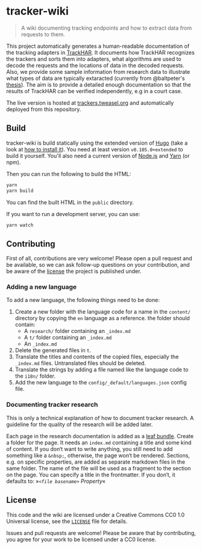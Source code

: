 # tracker-wiki

> A wiki documenting tracking endpoints and how to extract data from requests to them.

This project automatically generates a human-readable documentation of the tracking adapters in [TrackHAR](https://github.com/tweaselORG/TrackHAR). It documents how TrackHAR recognizes the trackers and sorts them into adapters, what algorithms are used to decode the requests and the locations of data in the decoded requests. Also, we provide some sample information from research data to illustrate what types of data are typically extaracted (currently from @baltpeter's [thesis](https://github.com/baltpeter/thesis-mobile-consent-dialogs)). The aim is to provide a detailed enough documentation so that the results of TrackHAR can be verified independently, e.g in a court case.

The live version is hosted at [trackers.tweasel.org](https://trackers.tweasel.org/) and automatically deployed from this repository.

## Build

tracker-wiki is build statically using the extended version of [Hugo](https://gohugo.io/) (take a look at [how to install it](https://gohugo.io/installation/)). You need at least version `v0.105.0+extended` to build it yourself.
You'll also need a current version of [Node.js](https://nodejs.org/en/) and [Yarn](https://yarnpkg.com/) (or npm).

Then you can run the following to build the HTML:

```sh
yarn
yarn build
```

You can find the built HTML in the `public` directory.

If you want to run a development server, you can use:

```sh
yarn watch
```

## Contributing

First of all, contributions are very welcome! Please open a pull request and be available, so we can ask follow-up questions on your contribution, and be aware of the [license](#license) the project is published under.

### Adding a new language

To add a new language, the following things need to be done:

1. Create a new folder with the language code for a name in the `content/` directory by copying the `en` language as a reference. the folder should contain:
    - A `research/` folder containing an `_index.md`
    - A `t/` folder containing an `_index.md`
    - An `_index.md`
2. Delete the generated files in `t`.
3. Translate the titles and contents of the copied files, especially the `_index.md` files. Untranslated files should be deleted.
4. Translate the strings by adding a file named like the language code to the `i18n/` folder.
5. Add the new language to the `config/_default/languages.json` config file.

### Documenting tracker research

This is only a technical explanation of how to document tracker research. A guideline for the quality of the research will be added later.

Each page in the research documentation is added as a [leaf bundle](https://gohugo.io/content-management/page-bundles/#leaf-bundles). Create a folder for the page. It needs an `index.md` containing a title and some kind of content. If you don‘t want to write anything, you still need to add something like a `&nbsp;`, otherwise, the page won‘t be rendered. Sections, e.g. on specific properties, are added as separate markdown files in the same folder. The name of the file will be used as a fragment to the section on the page. You can specify a title in the frontmatter. If you don‘t, it defaults to: »*`<file basename>` Property*«

## License

This code and the wiki are licensed under a Creative Commons CC0 1.0 Universal license, see the [`LICENSE`](LICENSE) file for details.

Issues and pull requests are welcome! Please be aware that by contributing, you agree for your work to be licensed under a CC0 license.
